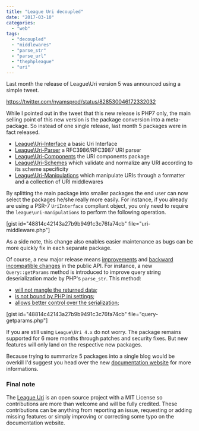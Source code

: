 ```yaml
---
title: "League Uri decoupled"
date: "2017-03-10"
categories: 
  - "web"
tags: 
  - "decoupled"
  - "middlewares"
  - "parse_str"
  - "parse_url"
  - "thephpleague"
  - "uri"
---
```


Last month the release of League\\Uri version 5 was announced using a simple tweet.

https://twitter.com/nyamsprod/status/828530046172332032

While I pointed out in the tweet that this new release is PHP7 only, the main selling point of this new version is the package conversion into a meta-package. So instead of one single release, last month 5 packages were in fact released.

- [League\\Uri-Interface](https://github.com/thephpleague/uri-interfaces) a basic Uri Interface
- [League\\Uri-Parser](https://github.com/thephpleague/uri-parser) a RFC3986/RFC3987 URI parser
- [League\\Uri-Components](https://github.com/thephpleague/uri-components) the URI components package
- [League\\Uri-Schemes](https://github.com/thephpleague/uri-schemes) which validate and normalize any URI according to its scheme specificity
- [League\\Uri-Manipulations](https://github.com/thephpleague/uri-manipulations) which manipulate URIs through a formatter and a collection of URI middlewares

By splitting the main package into smaller packages the end user can now select the packages he/she really more easily. For instance, if you already are using a PSR-7 `UriInterface` compliant object, you only need to require the `league\uri-manipulations` to perform the following operation.

\[gist id="48814c42143a27b9b9491c3c76fa74cb" file="uri-middleware.php"\]

As a side note, this change also enables easier maintenance as bugs can be more quickly fix in each separate package.

Of course, a new major release means [improvements](http://uri.thephpleague.com/5.0/) and [backward incompatible changes](http://uri.thephpleague.com/upgrading/5.0/) in the public API. For instance, a new `Query::getParams` method is introduced to improve query string deserialization made by PHP's `parse_str`. This method:

- [will not mangle the returned data](https://wiki.php.net/rfc/on_demand_name_mangling);
- [is not bound by PHP ini settings](http://grokbase.com/t/php/php-internals/123epc6d2m/let-parse-str-parse-more-than-max-input-vars-args);
- [allows better control over the serialization](https://bugs.php.net/bug.php?id=52343);

\[gist id="48814c42143a27b9b9491c3c76fa74cb" file="query-getparams.php"\]

If you are still using `League\Uri 4.x` do not worry. The package remains supported for 6 more months through patches and security fixes. But new features will only land on the respective new packages.

Because trying to summarize 5 packages into a single blog would be overkill I'd suggest you head over the new [documentation website](http://uri.thephpleague.com) for more informations.

### Final note

The [League Uri](https://github.com/thephpleague/uri) is an open source project with a MIT License so contributions are more than welcome and will be fully credited. These contributions can be anything from reporting an issue, requesting or adding missing features or simply improving or correcting some typo on the documentation website.
